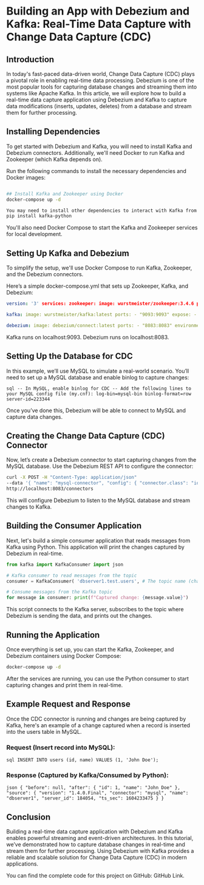 # Building an App with Debezium and Kafka: Real-Time Data Capture with Change Data Capture (CDC)
## Introduction
In today's fast-paced data-driven world, Change Data Capture (CDC) plays a pivotal role in enabling real-time data processing. Debezium is one of the most popular tools for capturing database changes and streaming them into systems like Apache Kafka. In this article, we will explore how to build a real-time data capture application using Debezium and Kafka to capture data modifications (inserts, updates, deletes) from a database and stream them for further processing.

## Installing Dependencies
To get started with Debezium and Kafka, you will need to install Kafka and Debezium connectors. Additionally, we'll need Docker to run Kafka and Zookeeper (which Kafka depends on).

Run the following commands to install the necessary dependencies and Docker images:

```bash

## Install Kafka and Zookeeper using Docker
docker-compose up -d

You may need to install other dependencies to interact with Kafka from your application
pip install kafka-python

```

You'll also need Docker Compose to start the Kafka and Zookeeper services for local development.

## Setting Up Kafka and Debezium
To simplify the setup, we'll use Docker Compose to run Kafka, Zookeeper, and the Debezium connectors.

Here’s a simple docker-compose.yml that sets up Zookeeper, Kafka, and Debezium:

```yaml
version: '3' services: zookeeper: image: wurstmeister/zookeeper:3.4.6 ports: - "2181:2181" environment: ZOOKEEPER_CLIENT_PORT: 2181 ZOOKEEPER_TICK_TIME: 2000

kafka: image: wurstmeister/kafka:latest ports: - "9093:9093" expose: - "9093" environment: KAFKA_LISTENER_SECURITY_PROTOCOL: PLAINTEXT KAFKA_LISTENER_NAME_INTERNAL: INSIDE KAFKA_ADVERTISED_LISTENERS: INSIDE://kafka:9093 KAFKA_LISTENER_PORT: 9093 KAFKA_ZOOKEEPER_CONNECT: zookeeper:2181

debezium: image: debezium/connect:latest ports: - "8083:8083" environment: - BOOTSTRAP_SERVERS=kafka:9093 - GROUP_ID=1 - CONFIG_STORAGE_TOPIC=dbz_configs - OFFSET_STORAGE_TOPIC=dbz_offsets - INTERNAL_KEY_CONVERTER=org.apache.kafka.connect.storage.StringConverter - INTERNAL_VALUE_CONVERTER=org.apache.kafka.connect.json.JsonConverter
```

Kafka runs on localhost:9093.
Debezium runs on localhost:8083.
## Setting Up the Database for CDC
In this example, we’ll use MySQL to simulate a real-world scenario. You’ll need to set up a MySQL database and enable binlog to capture changes:

```sql -- In MySQL, enable binlog for CDC -- Add the following lines to your MySQL config file (my.cnf): log-bin=mysql-bin binlog-format=row server-id=223344 ```

Once you’ve done this, Debezium will be able to connect to MySQL and capture data changes.

## Creating the Change Data Capture (CDC) Connector
Now, let’s create a Debezium connector to start capturing changes from the MySQL database. Use the Debezium REST API to configure the connector:

```bash
curl -X POST -H "Content-Type: application/json"
--data '{ "name": "mysql-connector", "config": { "connector.class": "io.debezium.connector.mysql.MySqlConnector", "tasks.max": "1", "database.hostname": "mysql", "database.port": "3306", "database.user": "debezium", "database.password": "dbz", "database.server.id": "184054", "database.server.name": "dbserver1", "database.whitelist": "test", "database.history.kafka.bootstrap.servers": "kafka:9093", "database.history.kafka.topic": "dbhistory.fullfillment" } }'
http://localhost:8083/connectors
```

This will configure Debezium to listen to the MySQL database and stream changes to Kafka.

## Building the Consumer Application
Next, let's build a simple consumer application that reads messages from Kafka using Python. This application will print the changes captured by Debezium in real-time.

```python
from kafka import KafkaConsumer import json

# Kafka consumer to read messages from the topic
consumer = KafkaConsumer( 'dbserver1.test.users', # The topic name (change it based on your MySQL table) bootstrap_servers=['localhost:9093'], group_id='debezium-group', value_deserializer=lambda x: json.loads(x.decode('utf-8')) )

# Consume messages from the Kafka topic
for message in consumer: print(f"Captured change: {message.value}")
```

This script connects to the Kafka server, subscribes to the topic where Debezium is sending the data, and prints out the changes.

## Running the Application
Once everything is set up, you can start the Kafka, Zookeeper, and Debezium containers using Docker Compose:

```bash
docker-compose up -d
```

After the services are running, you can use the Python consumer to start capturing changes and print them in real-time.

## Example Request and Response
Once the CDC connector is running and changes are being captured by Kafka, here's an example of a change captured when a record is inserted into the users table in MySQL.

### Request (Insert record into MySQL):
```sql INSERT INTO users (id, name) VALUES (1, 'John Doe'); ```

### Response (Captured by Kafka/Consumed by Python):
```json { "before": null, "after": { "id": 1, "name": "John Doe" }, "source": { "version": "1.4.0.Final", "connector": "mysql", "name": "dbserver1", "server_id": 184054, "ts_sec": 1604233475 } } ```

## Conclusion
Building a real-time data capture application with Debezium and Kafka enables powerful streaming and event-driven architectures. In this tutorial, we’ve demonstrated how to capture database changes in real-time and stream them for further processing. Using Debezium with Kafka provides a reliable and scalable solution for Change Data Capture (CDC) in modern applications.

You can find the complete code for this project on GitHub: GitHub Link.
